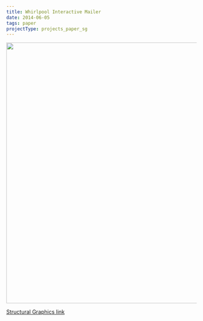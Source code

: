 ```yaml
---
title: Whirlpool Interactive Mailer
date: 2014-06-05
tags: paper
projectType: projects_paper_sg
---
```


<img class="align none" alt="" src="http://www.structuralgraphics.com/_uls/resources/WhirlPoolMailer2__0__136.jpg" width="920" height="690" />

<p><a href="http://www.structuralgraphics.com/work/by-form/direct-mail/whirlpool-launch-mailer">Structural Graphics link</a></p>
